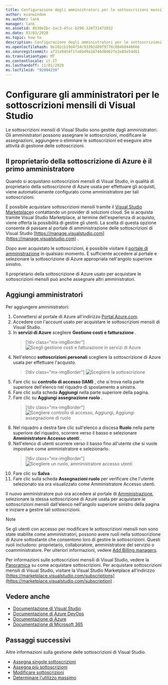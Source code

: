 ```yaml
---
title: Configurazione degli amministratori per le sottoscrizioni mensili | Microsoft Docs
author: evanwindom
ms.author: lank
manager: lank
ms.assetid: 8b30e2bc-2ac3-4fcc-b296-128731471032
ms.date: 03/03/2020
ms.topic: how-to
description: Configurazione degli amministratori per le sottoscrizioni mensili
ms.openlocfilehash: 8e102cb19d4f34c93392d89f9778c88460446666
ms.sourcegitcommit: a731a9454f1fa6bd9a18746d8d62fe2e85e5ddb1
ms.translationtype: MT
ms.contentlocale: it-IT
ms.lasthandoff: 11/01/2020
ms.locfileid: "92904239"
---
```

# <a name="set-up-admins-for-visual-studio-monthly-subscriptions"></a>Configurare gli amministratori per le sottoscrizioni mensili di Visual Studio

Le sottoscrizioni mensili di Visual Studio sono gestite dagli amministratori. Gli amministratori possono assegnare le sottoscrizioni, modificare le assegnazioni, aggiungere o eliminare le sottoscrizioni ed eseguire altre attività di gestione delle sottoscrizioni.

## <a name="the-azure-subscription-owner-is-the-first-admin"></a>Il proprietario della sottoscrizione di Azure è il primo amministratore

Quando si acquistano sottoscrizioni mensili di Visual Studio, in qualità di proprietario della sottoscrizione di Azure usata per effettuare gli acquisti, viene automaticamente configurato come amministratore per tali sottoscrizioni.

È possibile acquistare sottoscrizioni mensili tramite il [Visual Studio Marketplace](https://marketplace.visualstudio.com/subscriptions)o contattando un provider di soluzioni cloud. Se si acquista tramite Visual Studio Marketplace, al termine dell'esperienza di acquisto, viene offerta la possibilità di gestire gli utenti. La scelta di questa opzione consente di passare al portale di amministrazione delle sottoscrizioni di Visual Studio [https://manage.visualstudio.com](https://manage.visualstudio.com) .

Dopo aver acquistato le sottoscrizioni, è possibile visitare il [portale di amministrazione](https://manage.visualstudio.com) in qualsiasi momento. È sufficiente accedere al portale e selezionare la sottoscrizione di Azure appropriata nell'angolo superiore sinistro.

Il proprietario della sottoscrizione di Azure usato per acquistare le sottoscrizioni mensili può anche assegnare altri amministratori.

## <a name="add-admins"></a>Aggiungi amministratori

Per aggiungere amministratori:

1. Connettersi al portale di Azure all'indirizzo [Portal.Azure.com](https://portal.azure.com).
2. Accedere con l'account usato per acquistare le sottoscrizioni mensili di Visual Studio.
3. In **servizi di Azure** scegliere **Gestione costi e fatturazione** .
   > [!div class="mx-imgBorder"]
   > ![Scegli gestione costi e fatturazione in servizi di Azure](_img/cloud-admin/azure-cost-billing.png "Scegliere Gestione costi dal gruppo di servizi di Azure")
4. Nell'elenco **sottoscrizioni personali** scegliere la sottoscrizione di Azure usata per effettuare l'acquisto.
   > [!div class="mx-imgBorder"]
   > ![Scegliere la sottoscrizione](_img/cloud-admin/subscription-list.png "Scegliere la sottoscrizione di Azure che si vuole usare per effettuare l'acquisto.")
5. Fare clic su **controllo di accesso (IAM)** , che si trova nella parte superiore dell'elenco nel riquadro di spostamento a sinistra.
6. Fare clic sulla scheda **Aggiungi** nella parte superiore della pagina.
7. Fare clic su **Aggiungi assegnazione ruolo** .
   > [!div class="mx-imgBorder"]
   > ![Scegliere controllo di accesso, Aggiungi, Aggiungi assegnazione di ruolo](_img/cloud-admin/access-control-add.png "Scegliere controllo di accesso dall'elenco a sinistra, quindi scegliere Aggiungi.")
8. Nel riquadro a destra fare clic sull'elenco a discesa **Ruolo** nella parte superiore del riquadro, scorrere verso il basso e selezionare **Amministratore Accesso utenti** .
9. Nell'elenco di utenti scorrere verso il basso fino all'utente che si vuole impostare come amministratore e selezionarlo. 
   > [!div class="mx-imgBorder"]
   > ![Scegliere un ruolo, amministratore accesso utenti](_img/cloud-admin/add-role-user-access-admin.png "Scegliere ruolo, selezionare amministratore accesso utenti, quindi selezionare il nome dell'utente per impostarlo come amministratore.")
10. Fare clic su **Salva** .
11. Fare clic sulla scheda **Assegnazioni ruolo** per verificare che l'utente selezionato sia ora visualizzato come Amministratore Accesso utenti.

Il nuovo amministratore può ora accedere al portale di [Amministrazione](https://manage.visualstudio.com), selezionare la stessa sottoscrizione di Azure usata per acquistare le sottoscrizioni mensili dall'elenco nell'angolo superiore sinistro della pagina e iniziare a gestire tali sottoscrizioni.

> [!NOTE]
> Se gli utenti con accesso per modificare le sottoscrizioni mensili non sono state stabilite come amministratori, possono avere ruoli nella sottoscrizione di Azure sottostante che consentono loro di gestire le sottoscrizioni. Questi ruoli includono: proprietario, collaboratore, amministratore del servizio o coamministratore. Per ulteriori informazioni, vedere [Add Billing managers](/azure/devops/organizations/billing/add-backup-billing-managers).

Per informazioni sulle sottoscrizioni mensili di Visual Studio, vedere la [Panoramica](vscloud-overview.md) su come acquistare sottoscrizioni. Per acquistare sottoscrizioni mensili di Visual Studio, visitare la Visual Studio Marketplace all'indirizzo [https://marketplace.visualstudio.com/subscriptions](https://marketplace.visualstudio.com/subscription) .

## <a name="see-also"></a>Vedere anche
- [Documentazione di Visual Studio](/visualstudio/)
- [Documentazione di Azure DevOps](/azure/devops/)
- [Documentazione di Azure](/azure/)
- [Documentazione di Microsoft 365](/microsoft-365/)

## <a name="next-steps"></a>Passaggi successivi
Altre informazioni sulla gestione delle sottoscrizioni di Visual Studio.
- [Assegna singole sottoscrizioni](assign-license.md)
- [Assegna più sottoscrizioni](assign-license-bulk.md)
- [Modificare sottoscrizioni](edit-license.md)
- [Determinare l'utilizzo massimo](maximum-usage.md)